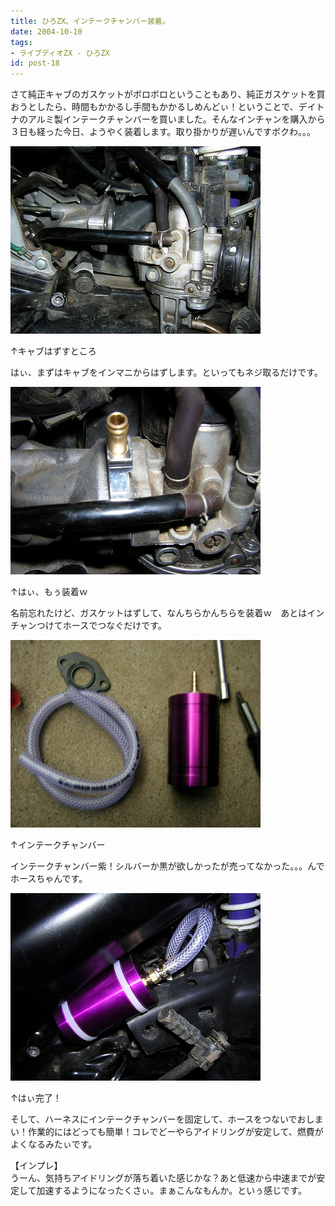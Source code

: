 ```yaml
---
title: ひろZX、インテークチャンバー装着。
date: 2004-10-10
tags:
- ライブディオZX - ひろZX
id: post-18
---
```



<p class="sentence spacing10">さて純正キャブのガスケットがボロボロということもあり、純正ガスケットを買おうとしたら、時間もかかるし手間もかかるしめんどぃ！ということで、デイトナのアルミ製インテークチャンバーを買いました。そんなインチャンを購入から３日も経った今日、ようやく装着します。取り掛かりが遅いんですボクわ。。。</p>
<div class="center spacing"><img class="img-fluid" src="/photo/diary/2004.10.10_zx1.jpg" alt=""></div>
<p class="sentence">↑キャブはずすところ</p>
<p class="sentence spacing10">はぃ、まずはキャブをインマニからはずします。といってもネジ取るだけです。</p>
<div class="center spacing"><img class="img-fluid" src="/photo/diary/2004.10.10_zx2.jpg" alt=""></div>
<p class="sentence">↑はぃ、もぅ装着ｗ</p>
<p class="sentence spacing10">名前忘れたけど、ガスケットはずして、なんちらかんちらを装着ｗ　あとはインチャンつけてホースでつなぐだけです。</p>
<div class="center spacing"><img class="img-fluid" src="/photo/diary/2004.10.10_zx3.jpg" alt=""></div>
<p class="sentence">↑インテークチャンバー</p>
<p class="sentence spacing10">インテークチャンバー紫！シルバーか黒が欲しかったが売ってなかった。。。んでホースちゃんです。</p>
<div class="center spacing"><img class="img-fluid" src="/photo/diary/2004.10.10_zx4.jpg" alt=""></div>
<p class="sentence">↑はぃ完了！</p>
<p class="sentence">そして、ハーネスにインテークチャンバーを固定して、ホースをつないでおしまい！作業的にはどっても簡単！コレでどーやらアイドリングが安定して、燃費がよくなるみたぃです。</p>
<p class="sentence">【インプレ】<br>うーん、気持ちアイドリングが落ち着いた感じかな？あと低速から中速までが安定して加速するようになったくさぃ。まぁこんなもんか。といぅ感じです。</p>
